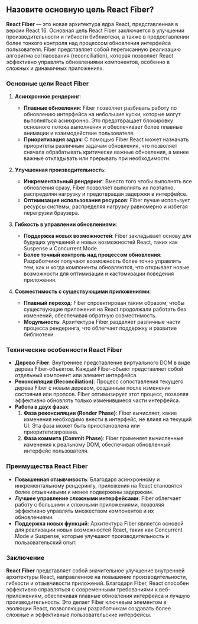 ## Назовите основную цель React Fiber?

**React Fiber** — это новая архитектура ядра React, представленная в версии React 16. Основная цель React Fiber заключается в улучшении производительности и гибкости библиотеки, а также в предоставлении более тонкого контроля над процессом обновления интерфейса пользователя. Fiber представляет собой переписанную реализацию алгоритма согласования (reconciliation), которая позволяет React эффективно управлять обновлениями компонентов, особенно в сложных и динамичных приложениях.

### Основные цели React Fiber

1. **Асинхронное рендеринг**:
   - **Плавные обновления**: Fiber позволяет разбивать работу по обновлению интерфейса на небольшие куски, которые могут выполняться асинхронно. Это предотвращает блокировку основного потока выполнения и обеспечивает более плавные анимации и взаимодействие пользователя.
   - **Приоритизация задач**: С помощью Fiber React может назначать приоритеты различным задачам обновления, что позволяет сначала обрабатывать критически важные обновления, а менее важные откладывать или прерывать при необходимости.

2. **Улучшенная производительность**:
   - **Инкрементальный рендеринг**: Вместо того чтобы выполнять все обновления сразу, Fiber позволяет выполнять их поэтапно, распределяя нагрузку и предотвращая задержки в интерфейсе.
   - **Оптимизация использования ресурсов**: Fiber лучше использует ресурсы системы, распределяя нагрузку равномерно и избегая перегрузки браузера.

3. **Гибкость в управлении обновлениями**:
   - **Поддержка новых возможностей**: Fiber закладывает основу для будущих улучшений и новых возможностей React, таких как Suspense и Concurrent Mode.
   - **Более точный контроль над процессом обновления**: Разработчики получают возможность более точно управлять тем, как и когда компоненты обновляются, что открывает новые возможности для оптимизации и кастомизации поведения приложения.

4. **Совместимость с существующими приложениями**:
   - **Плавный переход**: Fiber спроектирован таким образом, чтобы существующие приложения на React продолжали работать без изменений, обеспечивая обратную совместимость.
   - **Модульность**: Архитектура Fiber разделяет различные части процесса рендеринга, что облегчает поддержку и развитие библиотеки.

### Технические особенности React Fiber

- **Дерево Fiber**: Внутреннее представление виртуального DOM в виде дерева Fiber-объектов. Каждый Fiber-объект представляет собой отдельный компонент или элемент интерфейса.
- **Реконсиляция (Reconciliation)**: Процесс сопоставления текущего дерева Fiber с новым деревом, созданным после изменения состояния или пропсов. Fiber оптимизирует этот процесс, позволяя эффективно обновлять только изменившиеся части интерфейса.
- **Работа в двух фазах**:
  1. **Фаза реконсиляции (Render Phase)**: Fiber вычисляет, какие изменения необходимо внести в интерфейс, не влияя на текущий UI. Эта фаза может быть приостановлена или приоритетизирована.
  2. **Фаза коммита (Commit Phase)**: Fiber применяет вычисленные изменения к реальному DOM, обеспечивая обновленный интерфейс пользователя.

### Преимущества React Fiber

- **Повышенная отзывчивость**: Благодаря асинхронному и инкрементальному рендерингу, приложения на React становятся более отзывчивыми и менее подвержены задержкам.
- **Лучшее управление сложными интерфейсами**: Fiber облегчает работу с большими и сложными приложениями, позволяя эффективно управлять множеством компонентов и их обновлениями.
- **Поддержка новых функций**: Архитектура Fiber является основой для реализации новых возможностей React, таких как Concurrent Mode и Suspense, которые улучшают производительность и пользовательский опыт.

### Заключение

**React Fiber** представляет собой значительное улучшение внутренней архитектуры React, направленное на повышение производительности, гибкости и отзывчивости приложений. Благодаря Fiber, React способен эффективно справляться с современными требованиями к веб-приложениям, обеспечивая плавные обновления интерфейса и лучшую производительность. Это делает Fiber ключевым элементом в эволюции React, позволяющим разработчикам создавать более сложные и эффективные пользовательские интерфейсы.